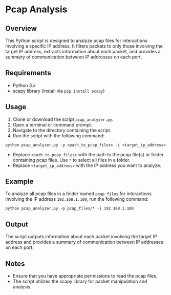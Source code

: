 # Pcap Analysis 

## Overview
This Python script is designed to analyze pcap files for interactions involving a specific IP address. It filters packets to only those involving the target IP address, extracts information about each packet, and provides a summary of communication between IP addresses on each port.

## Requirements
- Python 3.x
- scapy library (install via `pip install scapy`)

## Usage
1. Clone or download the script `pcap_analyzer.py`.
2. Open a terminal or command prompt.
3. Navigate to the directory containing the script.
4. Run the script with the following command:
```
python pcap_analyzer.py -p <path_to_pcap_files> -i <target_ip_address>
```
- Replace `<path_to_pcap_files>` with the path to the pcap file(s) or folder containing pcap files. Use `*` to select all files in a folder.
- Replace `<target_ip_address>` with the IP address you want to analyze.

## Example
To analyze all pcap files in a folder named `pcap_files` for interactions involving the IP address `192.168.1.100`, run the following command:
```
python pcap_analyzer.py -p pcap_files/* -i 192.168.1.100
```

## Output
The script outputs information about each packet involving the target IP address and provides a summary of communication between IP addresses on each port.

## Notes
- Ensure that you have appropriate permissions to read the pcap files.
- The script utilizes the scapy library for packet manipulation and analysis.

